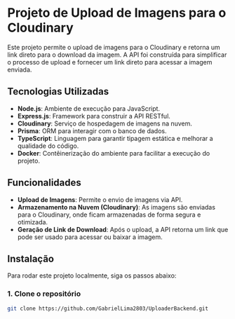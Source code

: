 # Projeto de Upload de Imagens para o Cloudinary

Este projeto permite o upload de imagens para o Cloudinary e retorna um link direto para o download da imagem. A API foi construída para simplificar o processo de upload e fornecer um link direto para acessar a imagem enviada.

## Tecnologias Utilizadas

- **Node.js**: Ambiente de execução para JavaScript.
- **Express.js**: Framework para construir a API RESTful.
- **Cloudinary**: Serviço de hospedagem de imagens na nuvem.
- **Prisma**: ORM para interagir com o banco de dados.
- **TypeScript**: Linguagem para garantir tipagem estática e melhorar a qualidade do código.
- **Docker**: Contêinerização do ambiente para facilitar a execução do projeto.


## Funcionalidades

- **Upload de Imagens**: Permite o envio de imagens via API.
- **Armazenamento na Nuvem (Cloudinary)**: As imagens são enviadas para o Cloudinary, onde ficam armazenadas de forma segura e otimizada.
- **Geração de Link de Download**: Após o upload, a API retorna um link que pode ser usado para acessar ou baixar a imagem.

## Instalação

Para rodar este projeto localmente, siga os passos abaixo:

### 1. Clone o repositório

```bash
git clone https://github.com/GabrielLima2803/UploaderBackend.git
